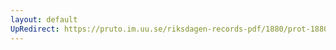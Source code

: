 ```yaml
---
layout: default
UpRedirect: https://pruto.im.uu.se/riksdagen-records-pdf/1880/prot-1880--ak--009/prot-1880--ak--009_011.pdf
---
```

